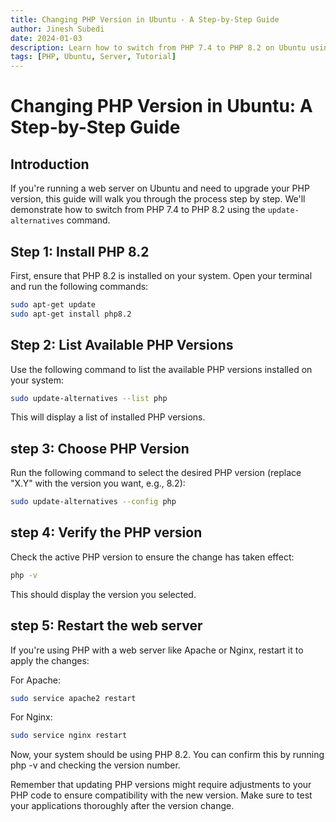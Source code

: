 ```yaml
---
title: Changing PHP Version in Ubuntu - A Step-by-Step Guide
author: Jinesh Subedi
date: 2024-01-03
description: Learn how to switch from PHP 7.4 to PHP 8.2 on Ubuntu using the update-alternatives command.
tags: [PHP, Ubuntu, Server, Tutorial]
---
```


# Changing PHP Version in Ubuntu: A Step-by-Step Guide
### <BadgeBlog type="tip" title="PHP, Ubuntu, Server" />

## Introduction
If you're running a web server on Ubuntu and need to upgrade your PHP version, this guide will walk you through the process step by step. We'll demonstrate how to switch from PHP 7.4 to PHP 8.2 using the `update-alternatives` command.

## Step 1: Install PHP 8.2

First, ensure that PHP 8.2 is installed on your system. Open your terminal and run the following commands:

```bash
sudo apt-get update
sudo apt-get install php8.2
```

## Step 2: List Available PHP Versions

Use the following command to list the available PHP versions installed on your system:

```bash
sudo update-alternatives --list php
```

This will display a list of installed PHP versions.

## step 3: Choose PHP Version
Run the following command to select the desired PHP version (replace "X.Y" with the version you want, e.g., 8.2):

```bash
sudo update-alternatives --config php
```

## step 4: Verify the PHP version
Check the active PHP version to ensure the change has taken effect:

```bash
php -v
```
This should display the version you selected.

## step 5: Restart the web server
If you're using PHP with a web server like Apache or Nginx, restart it to apply the changes:

For Apache:

```bash
sudo service apache2 restart
```

For Nginx:

```bash
sudo service nginx restart
```

Now, your system should be using PHP 8.2. You can confirm this by running php -v and checking the version number.

Remember that updating PHP versions might require adjustments to your PHP code to ensure compatibility with the new version. Make sure to test your applications thoroughly after the version change.
